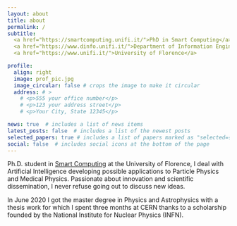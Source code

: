 ```yaml
---
layout: about
title: about
permalink: /
subtitle: 
  <a href="https://smartcomputing.unifi.it/">PhD in Smart Computing</a> • 
  <a href="https://www.dinfo.unifi.it/">Department of Information Engineering</a> •
  <a href="https://www.unifi.it/">University of Florence</a>

profile:
  align: right
  image: prof_pic.jpg
  image_circular: false # crops the image to make it circular
  address: # >
    # <p>555 your office number</p>
    # <p>123 your address street</p>
    # <p>Your City, State 12345</p>

news: true  # includes a list of news items
latest_posts: false  # includes a list of the newest posts
selected_papers: true # includes a list of papers marked as "selected={true}"
social: false  # includes social icons at the bottom of the page
---
```


Ph.D. student in <a href="https://smartcomputing.unifi.it/">Smart Computing</a> at the University of Florence, I deal with Artificial Intelligence developing  possible applications to Particle Physics and Medical Physics. Passionate about innovation and scientific dissemination, I never refuse going out to discuss new ideas.

In June 2020 I got the master degree in Physics and Astrophysics with a thesis work for which I spent three months at CERN thanks to a scholarship founded by the National Institute for Nuclear Physics (INFN).

<!--
Write your biography here. Tell the world about yourself. Link to your favorite [subreddit](http://reddit.com). You can put a picture in, too. The code is already in, just name your picture `prof_pic.jpg` and put it in the `img/` folder.

Put your address / P.O. box / other info right below your picture. You can also disable any of these elements by editing `profile` property of the YAML header of your `_pages/about.md`. Edit `_bibliography/papers.bib` and Jekyll will render your [publications page](/al-folio/publications/) automatically.

Link to your social media connections, too. This theme is set up to use [Font Awesome icons](http://fortawesome.github.io/Font-Awesome/) and [Academicons](https://jpswalsh.github.io/academicons/), like the ones below. Add your Facebook, Twitter, LinkedIn, Google Scholar, or just disable all of them.
-->
